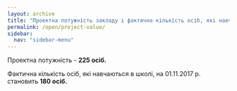 ```yaml
---
layout: archive
title: "Проектна потужність закладу і фактична кількість осіб, які навчаються у закладі"
permalink: /open/project-value/
sidebar:
  nav: "sidebar-menu"
---
```


Проектна потужність - **225 осіб.**

Фактична кількість осіб, які навчаються в школі, на 01.11.2017 р. становить **180 осіб.**
